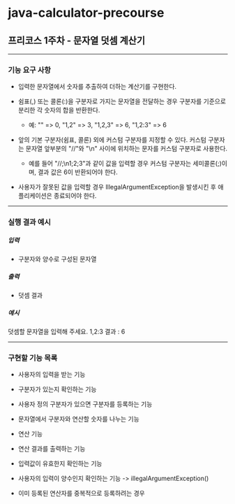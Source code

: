 # java-calculator-precourse

## 프리코스 1주차 - 문자열 덧셈 계산기

--- 

### 기능 요구 사항

- 입력한 문자열에서 숫자를 추출하여 더하는 계산기를 구현한다.

- 쉼표(,) 또는 콜론(:)을 구분자로 가지는 문자열을 전달하는 경우 구분자를 기준으로 분리한 각 숫자의 합을 반환한다.
    - 예: "" => 0, "1,2" => 3, "1,2,3" => 6, "1,2:3" => 6
- 앞의 기본 구분자(쉼표, 콜론) 외에 커스텀 구분자를 지정할 수 있다. 커스텀 구분자는 문자열 앞부분의 "//"와 "\n" 사이에 위치하는 문자를 커스텀 구분자로 사용한다.
    - 예를 들어 "//;\n1;2;3"과 같이 값을 입력할 경우 커스텀 구분자는 세미콜론(;)이며, 결과 값은 6이 반환되어야 한다.
- 사용자가 잘못된 값을 입력할 경우 IllegalArgumentException을 발생시킨 후 애플리케이션은 종료되어야 한다.

---

### 실행 결과 예시

##### 입력

- 구분자와 양수로 구성된 문자열

##### 출력

- 덧셈 결과

##### 예시

덧셈할 문자열을 입력해 주세요.
1,2:3
결과 : 6

---

### 구현할 기능 목록

- 사용자의 입력을 받는 기능
- 구분자가 있는지 확인하는 기능
- 사용자 정의 구분자가 있으면 구분자를 등록하는 기능
- 문자열에서 구분자와 연산할 숫자를 나누는 기능
- 연산 기능
- 연산 결과를 출력하는 기능
- 입력값이 유효한지 확인하는 기능


- 사용자의 입력이 양수인지 확인하는 기능 -> illegalArgumentException()
- 이미 등록된 연산자를 중복적으로 등록하려는 경우
